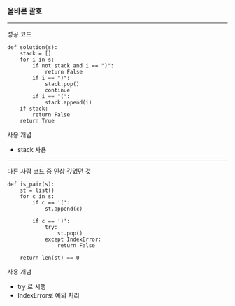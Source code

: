 ### 올바른 괄호

---

성공 코드

```
def solution(s):
    stack = []
    for i in s:
        if not stack and i == ")":
            return False
        if i == ")":
            stack.pop()
            continue
        if i == "(":
            stack.append(i)
    if stack:
        return False
    return True

```

사용 개념

- stack 사용


---

다른 사람 코드 중 인상 깊었던 것

```
def is_pair(s):
    st = list()
    for c in s:
        if c == '(':
            st.append(c)

        if c == ')':
            try:
                st.pop()
            except IndexError:
                return False

    return len(st) == 0
```

사용 개념

- try 로 시행
- IndexError로 예외 처리
